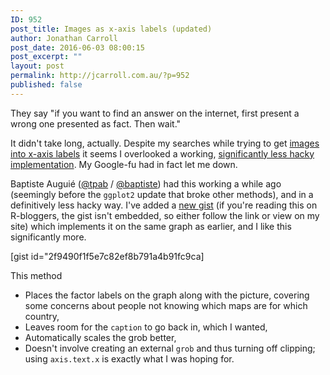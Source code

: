 ```yaml
---
ID: 952
post_title: Images as x-axis labels (updated)
author: Jonathan Carroll
post_date: 2016-06-03 08:00:15
post_excerpt: ""
layout: post
permalink: http://jcarroll.com.au/?p=952
published: false
---
```

They say "if you want to find an answer on the internet, first present a wrong one presented as fact. Then wait."

<!--more-->

It didn't take long, actually. Despite my searches while trying to get <a href="http://jcarroll.com.au/2016/06/02/images-as-x-axis-labels/" target="_blank">images into x-axis labels</a> it seems I overlooked a working, <a href="http://stackoverflow.com/questions/14070953/photo-alignment-with-graph-in-r/14078391" target="_blank">significantly less hacky implementation</a>. My Google-fu had in fact let me down.

Baptiste Auguié (<a href="https://twitter.com/tpab" target="_blank">@tpab</a> / <a href="https://github.com/baptiste" target="_blank">@baptiste</a>) had this working a while ago (seemingly before the <code>ggplot2</code> update that broke other methods), and in a definitively less hacky way. I've added a <a href="https://gist.github.com/jonocarroll/2f9490f1f5e7c82ef8b791a4b91fc9ca" target="_blank">new gist</a> (if you're reading this on R-bloggers, the gist isn't embedded, so either follow the link or view on my site) which implements it on the same graph as earlier, and I like this significantly more.

[gist id="2f9490f1f5e7c82ef8b791a4b91fc9ca]

This method
<ul>
	<li> Places the factor labels on the graph along with the picture, covering some concerns about people not knowing which maps are for which country,</li>
	<li> Leaves room for the <code>caption</code> to go back in, which I wanted,</li>
	<li> Automatically scales the grob better,</li>
	<li> Doesn't involve creating an external <code>grob</code> and thus turning off clipping; using <code>axis.text.x</code> is exactly what I was hoping for.</li>
</ul>